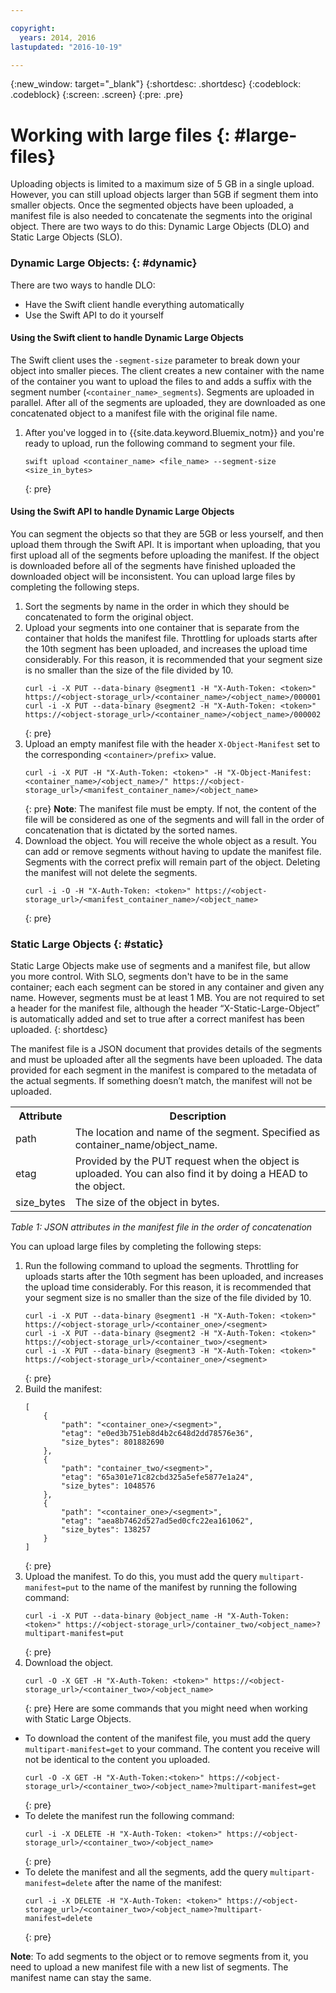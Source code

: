 ```yaml
---

copyright:
  years: 2014, 2016
lastupdated: "2016-10-19"

---
```

{:new_window: target="_blank"}
{:shortdesc: .shortdesc}
{:codeblock: .codeblock}
{:screen: .screen}
{:pre: .pre}


# Working with large files {: #large-files}


Uploading objects is limited to a maximum size of 5 GB in a single upload. However, you can still upload objects larger than 5GB if segment them into smaller objects. Once the segmented objects have been uploaded, a manifest file is also needed to concatenate the segments into the original object. There are two ways to do this: Dynamic Large Objects (DLO) and Static Large Objects (SLO).

### Dynamic Large Objects: {: #dynamic}

There are two ways to handle DLO:
  * Have the Swift client handle everything automatically
  * Use the Swift API to do it yourself

#### Using the Swift client to handle Dynamic Large Objects

The Swift client uses the `-segment-size` parameter to break down your object into smaller pieces. The client creates a new container with the name of the container you want to upload the files to and adds a suffix with the segment number (`<container_name>_segments`). Segments are uploaded in parallel. After all of the segments are uploaded, they are downloaded as one concatenated object to a manifest file with the original file name.

1. After you've logged in to {{site.data.keyword.Bluemix_notm}} and you're ready to upload, run the following command to segment your file.
    ```
    swift upload <container_name> <file_name> --segment-size <size_in_bytes>
    ```
    {: pre}

#### Using the Swift API to handle Dynamic Large Objects

You can segment the objects so that they are 5GB or less yourself, and then upload them through the Swift API. It is important when uploading, that you first upload all of the segments before uploading the manifest. If the object is downloaded before all of the segments have finished uploaded the downloaded object will be inconsistent. You can upload large files by completing the following steps.

1. Sort the segments by name in the order in which they should be concatenated to form the original object.
2. Upload your segments into one container that is separate from the container that holds the manifest file. Throttling for uploads starts after the 10th segment has been uploaded, and increases the upload time considerably.  For this reason, it is recommended that your segment size is no smaller than the size of the file divided by 10.
    ```
    curl -i -X PUT --data-binary @segment1 -H "X-Auth-Token: <token>" https://<object-storage_url>/<container_name>/<object_name>/000001
    curl -i -X PUT --data-binary @segment2 -H "X-Auth-Token: <token>" https://<object-storage_url>/<container_name>/<object_name>/000002
    ```
    {: pre}
3. Upload an empty manifest file with the header `X-Object-Manifest` set to the corresponding `<container>/prefix>` value.
    ```
    curl -i -X PUT -H "X-Auth-Token: <token>" -H "X-Object-Manifest: <container_name>/<object_name>/" https://<object-storage_url>/<manifest_container_name>/<object_name>
    ```
    {: pre}
    **Note**: The manifest file must be empty. If not, the content of the file will be considered as one of the segments and will fall in the order of concatenation that is dictated by the sorted names.
4. Download the object. You will receive the whole object as a result. You can add or remove segments without having to update the manifest file. Segments with the correct prefix will remain part of the object. Deleting the manifest will not delete the segments.
    ```
    curl -i -O -H "X-Auth-Token: <token>" https://<object-storage_url>/<manifest_container_name>/<object_name>
    ```
    {: pre}


### Static Large Objects {: #static}

Static Large Objects make use of segments and a manifest file, but allow you more control. With SLO, segments don't have to be in the same container; each each segment can be stored in any container and given any name. However, segments must be at least 1 MB. You are not required to set a header for the manifest file, although the header “X-Static-Large-Object” is automatically added and set to true after a correct manifest has been uploaded.
{: shortdesc}

The manifest file is a JSON document that provides details of the segments and must be uploaded after all the segments have been uploaded. The data provided for each segment in the manifest is compared to the metadata of the actual segments. If something doesn’t match, the manifest will not be uploaded.

<table>
  <tr>
    <th> Attribute </th>
    <th> Description </th>
  </tr>
  <tr>
    <td> path </td>
    <td> The location and name of the segment. Specified as container_name/object_name. </td>
  </tr>
  <tr>
    <td> etag </td>
    <td> Provided by the PUT request when the object is uploaded. You can also find it by doing a HEAD to the object. </td>
  </tr>
  <tr>
    <td> size_bytes </td>
    <td> The size of the object in bytes. </td>
  </tr>
</table>

*Table 1: JSON attributes in the manifest file in the order of concatenation*

You can upload large files by completing the following steps:

1. Run the following command to upload the segments. Throttling for uploads starts after the 10th segment has been uploaded, and increases the upload time considerably.  For this reason, it is recommended that your segment size is no smaller than the size of the file divided by 10.
    ```
    curl -i -X PUT --data-binary @segment1 -H "X-Auth-Token: <token>" https://<object-storage_url>/<container_one>/<segment>
    curl -i -X PUT --data-binary @segment2 -H "X-Auth-Token: <token>" https://<object-storage_url>/<container_two>/<segment>
    curl -i -X PUT --data-binary @segment3 -H "X-Auth-Token: <token>" https://<object-storage_url>/<container_one>/<segment>
    ```
    {: pre}
2. Build the manifest:
    ```
    [
        {
            "path": "<container_one>/<segment>",
            "etag": "e0ed3b751eb8d4b2c648d2dd78576e36",
            "size_bytes": 801882690
        },
        {
            "path": "container_two/<segment>",
            "etag": "65a301e71c82cbd325a5efe5877e1a24",
            "size_bytes": 1048576
        },
        {
            "path": "<container_one>/<segment>",
            "etag": "aea8b7462d527ad5ed0cfc22ea161062",
            "size_bytes": 138257
        }
    ]
    ```
    {: pre}
3. Upload the manifest. To do this, you must add the query `multipart-manifest=put` to the name of the manifest by running the following command:
    ```
    curl -i -X PUT --data-binary @object_name -H "X-Auth-Token: <token>" https://<object-storage_url>/container_two/<object_name>?multipart-manifest=put
    ```
    {: pre}
4. Download the object.
    ```
    curl -O -X GET -H "X-Auth-Token: <token>" https://<object-storage_url>/<container_two>/<object_name>
    ```
    {: pre}
Here are some commands that you might need when working with Static Large Objects.

* To download the content of the manifest file, you must add the query `multipart-manifest=get` to your command. The content you receive will not be identical to the content you uploaded.
    ```
    curl -O -X GET -H "X-Auth-Token:<token>" https://<object-storage_url>/<container_two>/<object_name>?multipart-manifest=get
    ```
    {: pre}
* To delete the manifest run the following command:
    ```
    curl -i -X DELETE -H "X-Auth-Token: <token>" https://<object-storage_url>/<container_two>/<object_name>
    ```
    {: pre}
* To delete the manifest and all the segments, add the query `multipart-manifest=delete` after the name of the manifest:
    ```
    curl -i -X DELETE -H "X-Auth-Token: <token>" https://<object-storage_url>/<container_two>/<object_name>?multipart-manifest=delete
    ```
    {: pre}

**Note**: To add segments to the object or to remove segments from it, you need to upload a new manifest file with a new list of segments. The manifest name can stay the same.
